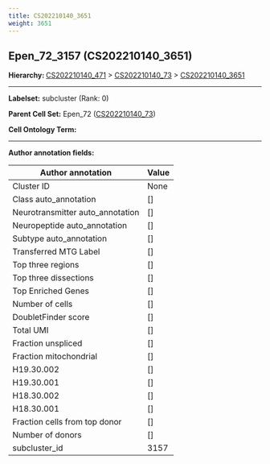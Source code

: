 ```yaml
---
title: CS202210140_3651
weight: 3651
---
```

## Epen_72_3157 (CS202210140_3651)
<b>Hierarchy: </b>
[CS202210140_471](cell_sets/CS202210140_471.md) >
[CS202210140_73](cell_sets/CS202210140_73.md) >
[CS202210140_3651](cell_sets/CS202210140_3651.md)

---


**Labelset:** subcluster (Rank: 0)

**Parent Cell Set:** Epen_72 ([CS202210140_73](cell_sets/CS202210140_73.md))



**Cell Ontology Term:** 

[MARKER GENES.]: #


---

[TRANSFERRED ANNOTATIONS.]: #


[AUTHOR ANNOTATION FIELDS.]: #


**Author annotation fields:**

| Author annotation | Value |
|-------------------|-------|
|Cluster ID|None|
|Class auto_annotation|[]|
|Neurotransmitter auto_annotation|[]|
|Neuropeptide auto_annotation|[]|
|Subtype auto_annotation|[]|
|Transferred MTG Label|[]|
|Top three regions|[]|
|Top three dissections|[]|
|Top Enriched Genes|[]|
|Number of cells|[]|
|DoubletFinder score|[]|
|Total UMI|[]|
|Fraction unspliced|[]|
|Fraction mitochondrial|[]|
|H19.30.002|[]|
|H19.30.001|[]|
|H18.30.002|[]|
|H18.30.001|[]|
|Fraction cells from top donor|[]|
|Number of donors|[]|
|subcluster_id|3157|
